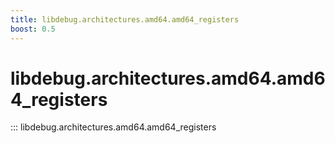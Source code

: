 ```yaml
---
title: libdebug.architectures.amd64.amd64_registers
boost: 0.5
---
```

# libdebug.architectures.amd64.amd64_registers
::: libdebug.architectures.amd64.amd64_registers
